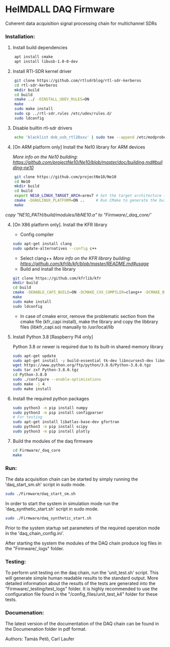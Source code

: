 # HeIMDALL DAQ Firmware
Coherent data acquisition signal processing chain for multichannel SDRs

### Installation:

1. Install build dependencies
```bash
	apt install cmake
    apt install libusb-1.0-0-dev
```
   
2. Install RTl-SDR kernel driver
```bash    
    git clone https://github.com/rtlsdrblog/rtl-sdr-kerberos
    cd rtl-sdr-kerberos
    mkdir build
    cd build
    cmake ../ -DINSTALL_UDEV_RULES=ON
    make
    sudo make install
    sudo cp ../rtl-sdr.rules /etc/udev/rules.d/
    sudo ldconfig
```
3. Disable builtin rtl-sdr drivers
```bash   
    echo 'blacklist dvb_usb_rtl28xxu' | sudo tee --append /etc/modprobe.d/blacklist-dvb_usb_rtl28xxu.conf
```

4. [On ARM platform only]  Install the Ne10 library for ARM devices
    
    *More info on the Ne10 building: https://github.com/projectNe10/Ne10/blob/master/doc/building.md#building-ne10*
```bash
    git clone https://github.com/projectNe10/Ne10
    cd Ne10
    mkdir build
    cd build
    export NE10_LINUX_TARGET_ARCH=armv7 # Set the target architecture (can also be "aarch64")
    cmake -DGNULINUX_PLATFORM=ON ..     # Run CMake to generate the build files
    make
 ```
 *copy "NE10_PATH/build/modules/libNE10.a" to "Firmware/_daq_core/'*
 
4. [On X86 platform only]. Install the KFR library 
    - Config compiler
    ```bash
    sudo apt-get install clang
    sudo update-alternatives --config c++
    ```
    - Select clang++
    *More info on the KFR library building: https://github.com/kfrlib/kfr/blob/master/README.md#usage*
    - Build and install the library
    ```bash
    git clone https://github.com/kfrlib/kfr
    mkdir build
    cd build
    cmake -DENABLE_CAPI_BUILD=ON -DCMAKE_CXX_COMPILER=clang++ -DCMAKE_BUILD_TYPE=Release ..
    make
    sudo make install
    sudo ldconfig
    ```
    - In case of cmake error, remove the problematic section from the cmake file (kfr_capi install), make the library and copy the libbrary files (libkfr_capi.so) manually to /usr/local/lib

5. Install Python 3.8 [Raspberry Pi4 only]

	Python 3.8 or newer is required due to its built-in shared memory library
    ```bash
    sudo apt-get update
    sudo apt-get install -y build-essential tk-dev libncurses5-dev libncursesw5-dev libreadline6-dev libdb5.3-dev libgdbm-dev libsqlite3-dev libssl-dev libbz2-dev libexpat1-dev liblzma-dev zlib1g-dev libffi-dev tar wget vim
    wget https://www.python.org/ftp/python/3.8.0/Python-3.8.0.tgz
    sudo tar zxf Python-3.8.0.tgz
    cd Python-3.8.0
    sudo ./configure --enable-optimizations
    sudo make -j 4
    sudo make install
	```
6. Install the required python packages
    ```bash
    sudo python3 -m pip install numpy
    sudo python3 -m pip install configparser
    # For testing
    sudo apt-get install libatlas-base-dev gfortran
    sudo python3 -m pip install scipy
    sudo python3 -m pip install plotly
    ```
 7. Build the modules of the daq firmware
 	``` bash
    cd Firmware/_daq_core
    make
    ```
### Run:
The data acquisition chain can be started by simply running the 'daq_start_sm.sh' script in sudo mode.
```bash
sudo ./Firmware/daq_start_sm.sh
```

In order to start the system in simulation mode run the 'daq_synthetic_start.sh' script in sudo mode.
```bash
sudo ./Firmware/daq_synthetic_start.sh
```

Prior to the system startup set parameters of the required operation mode in the 'daq_chain_config.ini'.

After starting the system the modules of the DAQ chain produce log files in the "Firmware/_logs" folder.

### Testing:
To perform unit testing on the daq chain, run the 'unit_test.sh' script. This will generate simple human readable results to the standard output. More detailed information about the results of the tests are generated into the "Firmware/_testing/test_logs" folder. It is highly recommended to use the configuration file found in the "/config_files/unit_test_k4" folder for these tests.

### Documenation:
The latest version of the documentation of the DAQ chain can be found in the Documenation folder in pdf format.

Authors: Tamás Pető, Carl Laufer
